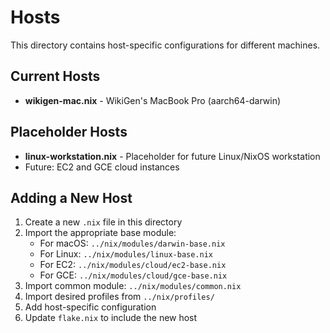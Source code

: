 # Hosts

This directory contains host-specific configurations for different machines.

## Current Hosts

- **wikigen-mac.nix** - WikiGen's MacBook Pro (aarch64-darwin)

## Placeholder Hosts

- **linux-workstation.nix** - Placeholder for future Linux/NixOS workstation
- Future: EC2 and GCE cloud instances

## Adding a New Host

1. Create a new `.nix` file in this directory
2. Import the appropriate base module:
   - For macOS: `../nix/modules/darwin-base.nix`
   - For Linux: `../nix/modules/linux-base.nix`
   - For EC2: `../nix/modules/cloud/ec2-base.nix`
   - For GCE: `../nix/modules/cloud/gce-base.nix`
3. Import common module: `../nix/modules/common.nix`
4. Import desired profiles from `../nix/profiles/`
5. Add host-specific configuration
6. Update `flake.nix` to include the new host
